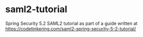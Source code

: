 # saml2-tutorial
 Spring Security 5.2 SAML2 tutorial as part of a guide written at https://codetinkering.com/saml2-spring-security-5-2-tutorial/
